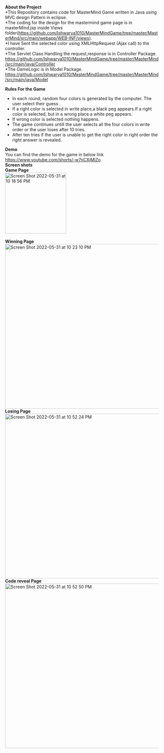 **About the Project**<br />
*This Repository contains code for MasterMind Game written in Java using MVC design Pattern in eclipse. <br />
*The coding for the design for the mastermind game page is in masterMind.jsp inside Views folder(https://github.com/Ishwarya1010/MasterMindGame/tree/master/MasterMind/src/main/webapp/WEB-INF/views).<br/> 
*I have Sent the selected color using XMLHttpRequest (Ajax call) to the controller.<br/>
*The Servlet Class Handling the request,response is in Controller Package.<br/>https://github.com/Ishwarya1010/MasterMindGame/tree/master/MasterMind/src/main/java/Controller<br />
*The GameLogic is in Model Package.<br/>
https://github.com/Ishwarya1010/MasterMindGame/tree/master/MasterMind/src/main/java/Model<br />

**Rules For the Game**<br />
* In each round, random four colors is generated by the computer. The user select their guess .<br />
* If a right color is selected in write place,a black peg appears.If a right color is selected, but in a wrong place a white peg appears.<br />
* If wrong color is selected nothing happens.<br />
* The game continues untill the user selects all the four colors in write order or the user loses after 10 tries.<br />
* After ten tries if the user is unable to get the right color in right order the right answer is revealed.<br />

**Demo**<br />
You can find the demo for the game in below link<br />
https://www.youtube.com/shorts/-w7nCXjMIZo<br />
**Screen shots**<br />
**Game Page**<br />
<img width="200" alt="Screen Shot 2022-05-31 at 10 18 56 PM" src="https://user-images.githubusercontent.com/99509067/171335556-20f070fe-2cc2-40ab-91d3-65eaee99c4ef.png"><br />    
**Winning Page**<br />
<img width="540" alt="Screen Shot 2022-05-31 at 10 23 10 PM" src="https://user-images.githubusercontent.com/99509067/171335967-612251ac-6754-427f-a32e-898e646ff64c.png"><br />
**Losing Page**<br />
<img width="540" alt="Screen Shot 2022-05-31 at 10 52 24 PM" src="https://user-images.githubusercontent.com/99509067/171336979-e70a8090-2945-4ed7-a18b-872a9dc91602.png"><br />
**Code reveal Page**<br />
<img width="540" alt="Screen Shot 2022-05-31 at 10 52 50 PM" src="https://user-images.githubusercontent.com/99509067/171337089-2266b339-7ff2-4ed9-a891-55ac76c45fa8.png"><br />
